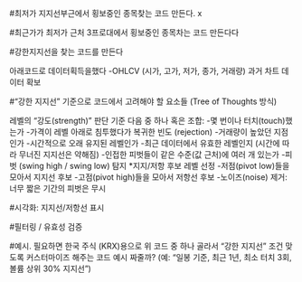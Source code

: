 #최저가 지지선부근에서 횡보중인 종목찾는 코드 만든다. x

#최근가가 최저가 근처 3프로대에서 횡보중인 종목차는 코드 만든다다


#강한지지선을 찾는 코드를 만든다

아래코드로 데이터획득을했다
-OHLCV (시가, 고가, 저가, 종가, 거래량) 과거 차트 데이터 확보

#“강한 지지선” 기준으로 코드에서 고려해야 할 요소들 (Tree of Thoughts 방식)

레벨의 “강도(strength)” 판단 기준
다음 중 하나 혹은 조합:
-몇 번이나 터치(touch)했는가
-가격이 레벨 아래로 침투했다가 복귀한 빈도 (rejection)
-거래량이 높았던 지점인가
-시간적으로 오래 유지된 레벨인가
-최근 데이터에서 유효한 레벨인지 (시간에 따라 무너진 지지선은 약해짐)
-인접한 피벗들이 같은 수준(값 근처)에 여러 개 있는가
    -피벗 (swing high / swing low) 탐지
    *지지/저항 후보 레벨 선정
    -저점(pivot low)들을 모아서 지지선 후보
    -고점(pivot high)들을 모아서 저항선 후보
    -노이즈(noise) 제거: 너무 짧은 기간의 피벗은 무시

#시각화: 지지선/저항선 표시

#필터링 / 유효성 검증


#예시.
필요하면 한국 주식 (KRX)용으로 위 코드 중 하나 골라서 “강한 지지선” 조건 맞도록 커스터마이즈 해주는 코드 예시 짜줄까? (예: “일봉 기준, 최근 1년, 최소 터치 3회, 볼륨 상위 30% 지지선”) 